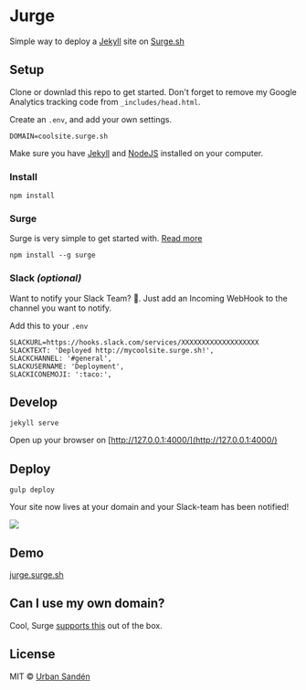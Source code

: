 # Jurge

Simple way to deploy a [Jekyll](https://jekyllrb.com/) site on [Surge.sh](https://surge.sh/)

## Setup

Clone or downlad this repo to get started. Don't forget to remove my Google Analytics tracking code from `_includes/head.html`.

Create an ``.env``, and add your own settings.

    DOMAIN=coolsite.surge.sh

Make sure you have [Jekyll](http://jekyllrb.com/docs/installation/) and [NodeJS](https://nodejs.org/en/) installed on your computer.

### Install

    npm install

### Surge

Surge is very simple to get started with. [Read more](https://surge.sh/tour)

    npm install --g surge

### Slack *(optional)*

Want to notify your Slack Team? 👫. Just add an Incoming WebHook to the channel you want to notify.

Add this to your `.env`

    SLACKURL=https://hooks.slack.com/services/XXXXXXXXXXXXXXXXXXX
    SLACKTEXT: 'Deployed http://mycoolsite.surge.sh!',
    SLACKCHANNEL: '#general',
    SLACKUSERNAME: 'Deployment',
    SLACKICONEMOJI: ':taco:',

## Develop

    jekyll serve

Open up your browser on [http://127.0.0.1:4000/](http://127.0.0.1:4000/)

## Deploy

    gulp deploy

Your site now lives at your domain and your Slack-team has been notified!

![](https://dl.dropboxusercontent.com/u/1162759/dump_2016-02-06_11-55-28.png)

## Demo

[jurge.surge.sh](http://jurge.surge.sh)

## Can I use my own domain?

Cool, Surge [supports this](https://surge.sh/help/adding-a-custom-domain) out of the box.

## License

MIT © [Urban Sandén](http://twitter.com/urre)